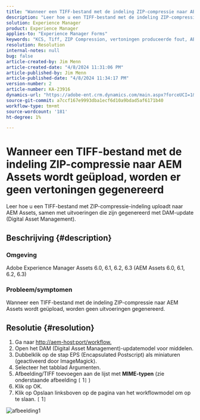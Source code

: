 ```yaml
---
title: "Wanneer een TIFF-bestand met de indeling ZIP-compressie naar AEM Assets wordt geüpload, genereren geen uitvoeringen."
description: "Leer hoe u een TIFF-bestand met de indeling ZIP-compressie samen met gegenereerde vertoningen uploadt naar AEM Assets."
solution: Experience Manager
product: Experience Manager
applies-to: "Experience Manager Forms"
keywords: "KCS, Tiff, ZIP Compression, vertoningen produceerde fout, AEM, Adobe Experience Manager, het Oplossen van problemen"
resolution: Resolution
internal-notes: null
bug: false
article-created-by: Jim Menn
article-created-date: "4/8/2024 11:31:06 PM"
article-published-by: Jim Menn
article-published-date: "4/8/2024 11:34:17 PM"
version-number: 2
article-number: KA-23916
dynamics-url: "https://adobe-ent.crm.dynamics.com/main.aspx?forceUCI=1&pagetype=entityrecord&etn=knowledgearticle&id=4619970e-00f6-ee11-a1fe-6045bd006268"
source-git-commit: a7ccf167e9993dba1ecf6d10a9bdad5af6171b40
workflow-type: tm+mt
source-wordcount: '181'
ht-degree: 1%

---
```


# Wanneer een TIFF-bestand met de indeling ZIP-compressie naar AEM Assets wordt geüpload, worden er geen vertoningen gegenereerd


Leer hoe u een TIFF-bestand met ZIP-compressie-indeling uploadt naar AEM Assets, samen met uitvoeringen die zijn gegenereerd met DAM-update (Digital Asset Management).

## Beschrijving {#description}


### Omgeving

Adobe Experience Manager Assets 6.0, 6.1, 6.2, 6.3 (AEM Assets 6.0, 6.1, 6.2, 6.3)

### Probleem/symptomen

Wanneer een TIFF-bestand met de indeling ZIP-compressie naar AEM Assets wordt geüpload, worden geen uitvoeringen gegenereerd.


## Resolutie {#resolution}


1. Ga naar [http://aem-host:port/workflow.](http://aem-host:port/workflow.)
2. Open het DAM (Digital Asset Management)-updatemodel voor middelen.
3. Dubbelklik op de stap EPS (Encapsulated Postscript) als miniaturen (geactiveerd door ImageMagick).
4. Selecteer het tabblad Argumenten.
5. Afbeelding/TIFF toevoegen aan de lijst met <b>MIME-typen</b> (zie onderstaande afbeelding `[` 1`]` )
6. Klik op OK.
7. Klik op Opslaan linksboven op de pagina van het workflowmodel om op te slaan. `[` 1`]`


![afbeelding1](https://helpx.adobe.com/content/dam/help/en/experience-manager/kb/Tiffs-with-ZIP-Compression-do-not-get-renditions-generated-AEM-Assets/jcr%3acontent/main-pars/procedure/proc_par/step_4/step_par/image/rtaimage1.png)
